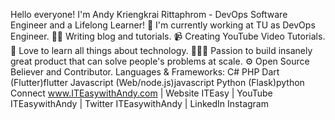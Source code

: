 Hello everyone! I'm Andy Kriengkrai Rittaphrom - DevOps
Software Engineer and a Lifelong Learner!
📱 I'm currently working at TU as DevOps Engineer.
✍🏻 Writing blog and tutorials.
📹 Creating YouTube Video Tutorials.
📖 Love to learn all things about technology.
👷🏻‍♂️ Passion to build insanely great product that can solve people's problems at scale.
⚙ Open Source Believer and Contributor.
Languages & Frameworks:
C#
PHP
Dart (Flutter)flutter
Javascript (Web/node.js)javascript
Python (Flask)python
Connect
www.ITEasywithAndy.com | Website
ITEasy | YouTube
ITEasywithAndy | Twitter
ITEasywithAndy | LinkedIn
Instagram
